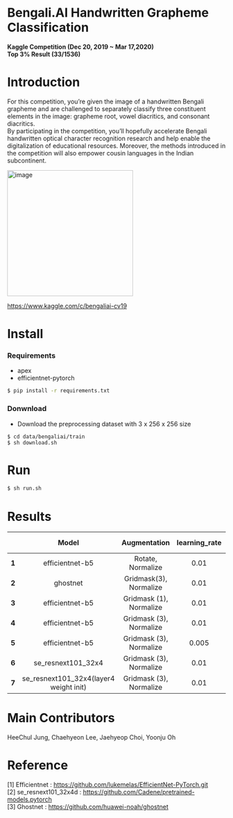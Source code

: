 # Bengali.AI Handwritten Grapheme Classification  
**Kaggle Competition (Dec 20, 2019  ~ Mar 17,2020)**  
**Top 3% Result (33/1536)**  
# Introduction  
For this competition, you’re given the image of a handwritten Bengali grapheme and are challenged to separately classify three constituent elements in the image: grapheme root, vowel diacritics, and consonant diacritics.  
By participating in the competition, you’ll hopefully accelerate Bengali handwritten optical character recognition research and help enable the digitalization of educational resources. Moreover, the methods introduced in the competition will also empower cousin languages in the Indian subcontinent.  

<img width="290" alt="image" src="https://user-images.githubusercontent.com/52495256/75094244-be24e600-55cc-11ea-9e11-a4b915964226.png">  
 
https://www.kaggle.com/c/bengaliai-cv19  

# Install  
### Requirements  
  - apex  
  - efficientnet-pytorch  
```bash
$ pip install -r requirements.txt
```
### Donwnload  
  - Download the preprocessing dataset with 3 x 256 x 256 size
```
$ cd data/bengaliai/train
$ sh download.sh
```  

# Run  
```bash
$ sh run.sh
```  



#  Results  

|   | Model            |Augmentation      | learning_rate       | amp opt_level |esemble  | Accuracy |
|:--:|:----------------:|:----------------:|:----------------:|:-------------:|:--------:|:-------:|
|**1**|  efficientnet-b5 |  Rotate, Normalize | 0.01                | O1      |None        |  0.9736  |
|**2**|  ghostnet |  Gridmask(3), Normalize | 0.01                | O1      |None        |  0.9741  |
|**3**|  efficientnet-b5 |  Gridmask (1), Normalize| 0.01         | O1      |None        |  0.9815  |
|**4**|  efficientnet-b5 |  Gridmask (3), Normalize| 0.01       | O1      |None        |  0.9831  |
|**5**|  efficientnet-b5 |  Gridmask (3), Normalize| 0.005    | O0      |None        |  0.9839  |
|**6**|  se_resnext101_32x4 |  Gridmask (3), Normalize | 0.01                | O0      |None        |  0.9841  |
|**7**|  se_resnext101_32x4(layer4 weight init) |  Gridmask (3), Normalize | 0.01  | O0  |None        |  **0.9857**  |

# Main Contributors  
HeeChul Jung, Chaehyeon Lee, Jaehyeop Choi, Yoonju Oh  

# Reference  
[1] Efficientnet : https://github.com/lukemelas/EfficientNet-PyTorch.git  
[2] se_resnext101_32x4d : https://github.com/Cadene/pretrained-models.pytorch  
[3] Ghostnet : https://github.com/huawei-noah/ghostnet  

